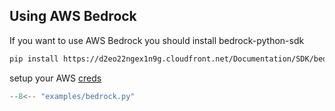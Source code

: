 ## Using AWS Bedrock

If you want to use AWS Bedrock you should install bedrock-python-sdk

```bash
pip install https://d2eo22ngex1n9g.cloudfront.net/Documentation/SDK/bedrock-python-sdk.zip
```

setup your AWS [creds](https://docs.aws.amazon.com/cli/latest/userguide/cli-configure-envvars.html) 

```py hl_lines="16"
--8<-- "examples/bedrock.py"
```